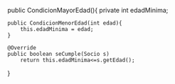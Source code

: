 
public CondicionMayorEdad(){
    private int edadMinima;

    public CondicionMenorEdad(int edad){
        this.edadMinima = edad;
    }

    @Override
    public boolean seCumple(Socio s)
        return this.edadMinima<=s.getEdad();
}